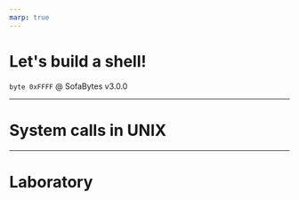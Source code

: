 ```yaml
---
marp: true
---
```


# Let's build a shell!

`byte 0xFFFF` @ SofaBytes v3.0.0

---

# System calls in UNIX

---

# Laboratory
